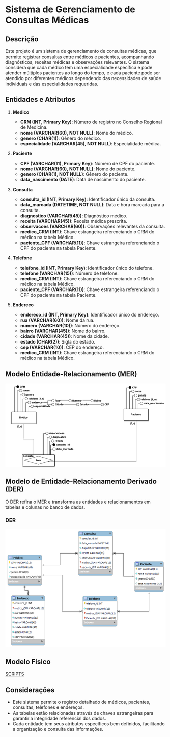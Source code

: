 # Sistema de Gerenciamento de Consultas Médicas

## Descrição

Este projeto é um sistema de gerenciamento de consultas médicas, que permite registrar consultas entre médicos e pacientes, acompanhando diagnósticos, receitas médicas e observações relevantes. O sistema considera que cada médico tem uma especialidade específica e pode atender múltiplos pacientes ao longo do tempo, e cada paciente pode ser atendido por diferentes médicos dependendo das necessidades de saúde individuais e das especialidades requeridas.

## Entidades e Atributos

1. **Medico**
    - **CRM (INT, Primary Key)**: Número de registro no Conselho Regional de Medicina.
    - **nome (VARCHAR(60), NOT NULL)**: Nome do médico.
    - **genero (CHAR(1))**: Gênero do médico.
    - **especialidade (VARCHAR(45), NOT NULL)**: Especialidade médica.

2. **Paciente**
    - **CPF (VARCHAR(11), Primary Key)**: Número de CPF do paciente.
    - **nome (VARCHAR(60), NOT NULL)**: Nome do paciente.
    - **genero (CHAR(1), NOT NULL)**: Gênero do paciente.
    - **data_nascimento (DATE)**: Data de nascimento do paciente.

3. **Consulta**
    - **consulta_id (INT, Primary Key)**: Identificador único da consulta.
    - **data_marcada (DATETIME, NOT NULL)**: Data e hora marcada para a consulta.
    - **diagnostico (VARCHAR(45))**: Diagnóstico médico.
    - **receita (VARCHAR(45))**: Receita médica prescrita.
    - **observacoes (VARCHAR(60))**: Observações relevantes da consulta.
    - **medico_CRM (INT)**: Chave estrangeira referenciando o CRM do médico na tabela Médico.
    - **paciente_CPF (VARCHAR(11))**: Chave estrangeira referenciando o CPF do paciente na tabela Paciente.

4. **Telefone**
    - **telefone_id (INT, Primary Key)**: Identificador único do telefone.
    - **telefone (VARCHAR(15))**: Número de telefone.
    - **medico_CRM (INT)**: Chave estrangeira referenciando o CRM do médico na tabela Médico.
    - **paciente_CPF (VARCHAR(11))**: Chave estrangeira referenciando o CPF do paciente na tabela Paciente.

5. **Endereco**
    - **endereco_id (INT, Primary Key)**: Identificador único do endereço.
    - **rua (VARCHAR(60))**: Nome da rua.
    - **numero (VARCHAR(10))**: Número do endereço.
    - **bairro (VARCHAR(45))**: Nome do bairro.
    - **cidade (VARCHAR(45))**: Nome da cidade.
    - **estado (CHAR(2))**: Sigla do estado.
    - **cep (VARCHAR(10))**: CEP do endereço.
    - **medico_CRM (INT)**: Chave estrangeira referenciando o CRM do médico na tabela Médico.

## Modelo Entidade-Relacionamento (MER)

![MER](https://github.com/Eduardo-J-S/FAP-SOFTEX/blob/main/Database/aulas/atividade05/Conceitual_clinica_medica.png)

## Modelo de Entidade-Relacionamento Derivado (DER)

O DER refina o MER e transforma as entidades e relacionamentos em tabelas e colunas no banco de dados.

### DER

![DER](https://github.com/Eduardo-J-S/FAP-SOFTEX/blob/main/Database/aulas/atividade05/modelo_logico_clinica_medica.png)

## Modelo Físico

[SCRIPTS](https://github.com/Eduardo-J-S/FAP-SOFTEX/blob/main/Database/aulas/atividade05/modelo_fisico_clinica_medica.sql)

## Considerações
- Este sistema permite o registro detalhado de médicos, pacientes, consultas, telefones e endereços.
- As tabelas estão relacionadas através de chaves estrangeiras para garantir a integridade referencial dos dados.
- Cada entidade tem seus atributos específicos bem definidos, facilitando a organização e consulta das informações.


